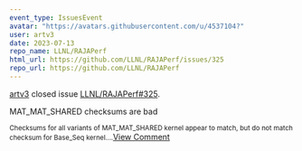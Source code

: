 ```yaml
---
event_type: IssuesEvent
avatar: "https://avatars.githubusercontent.com/u/4537104?"
user: artv3
date: 2023-07-13
repo_name: LLNL/RAJAPerf
html_url: https://github.com/LLNL/RAJAPerf/issues/325
repo_url: https://github.com/LLNL/RAJAPerf
---
```


<a href='https://github.com/artv3' target='_blank'>artv3</a> closed issue <a href='https://github.com/LLNL/RAJAPerf/issues/325' target='_blank'>LLNL/RAJAPerf#325</a>.

<p>MAT_MAT_SHARED checksums are bad</p><small>Checksums for all variants of MAT_MAT_SHARED kernel appear to match, but do not match checksum for Base_Seq kernel....</small><a href='https://github.com/LLNL/RAJAPerf/issues/325' target='_blank'>View Comment</a>